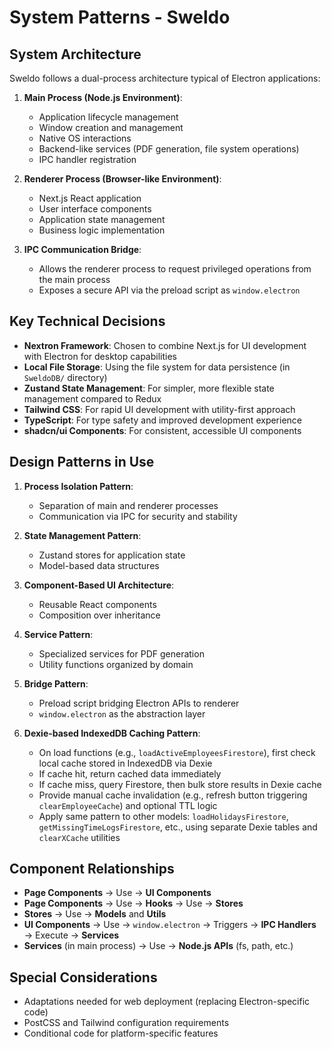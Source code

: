 # System Patterns - Sweldo

## System Architecture
Sweldo follows a dual-process architecture typical of Electron applications:

1. **Main Process (Node.js Environment)**:
   - Application lifecycle management
   - Window creation and management
   - Native OS interactions
   - Backend-like services (PDF generation, file system operations)
   - IPC handler registration

2. **Renderer Process (Browser-like Environment)**:
   - Next.js React application
   - User interface components
   - Application state management
   - Business logic implementation

3. **IPC Communication Bridge**:
   - Allows the renderer process to request privileged operations from the main process
   - Exposes a secure API via the preload script as `window.electron`

## Key Technical Decisions
- **Nextron Framework**: Chosen to combine Next.js for UI development with Electron for desktop capabilities
- **Local File Storage**: Using the file system for data persistence (in `SweldoDB/` directory)
- **Zustand State Management**: For simpler, more flexible state management compared to Redux
- **Tailwind CSS**: For rapid UI development with utility-first approach
- **TypeScript**: For type safety and improved development experience
- **shadcn/ui Components**: For consistent, accessible UI components

## Design Patterns in Use
1. **Process Isolation Pattern**:
   - Separation of main and renderer processes
   - Communication via IPC for security and stability

2. **State Management Pattern**:
   - Zustand stores for application state
   - Model-based data structures

3. **Component-Based UI Architecture**:
   - Reusable React components
   - Composition over inheritance

4. **Service Pattern**:
   - Specialized services for PDF generation
   - Utility functions organized by domain

5. **Bridge Pattern**:
   - Preload script bridging Electron APIs to renderer
   - `window.electron` as the abstraction layer

6. **Dexie-based IndexedDB Caching Pattern**:
   - On load functions (e.g., `loadActiveEmployeesFirestore`), first check local cache stored in IndexedDB via Dexie
   - If cache hit, return cached data immediately
   - If cache miss, query Firestore, then bulk store results in Dexie cache
   - Provide manual cache invalidation (e.g., refresh button triggering `clearEmployeeCache`) and optional TTL logic
   - Apply same pattern to other models: `loadHolidaysFirestore`, `getMissingTimeLogsFirestore`, etc., using separate Dexie tables and `clearXCache` utilities

## Component Relationships
- **Page Components** → Use → **UI Components**
- **Page Components** → Use → **Hooks** → Use → **Stores**
- **Stores** → Use → **Models** and **Utils**
- **UI Components** → Use → `window.electron` → Triggers → **IPC Handlers** → Execute → **Services**
- **Services** (in main process) → Use → **Node.js APIs** (fs, path, etc.)

## Special Considerations
- Adaptations needed for web deployment (replacing Electron-specific code)
- PostCSS and Tailwind configuration requirements
- Conditional code for platform-specific features 